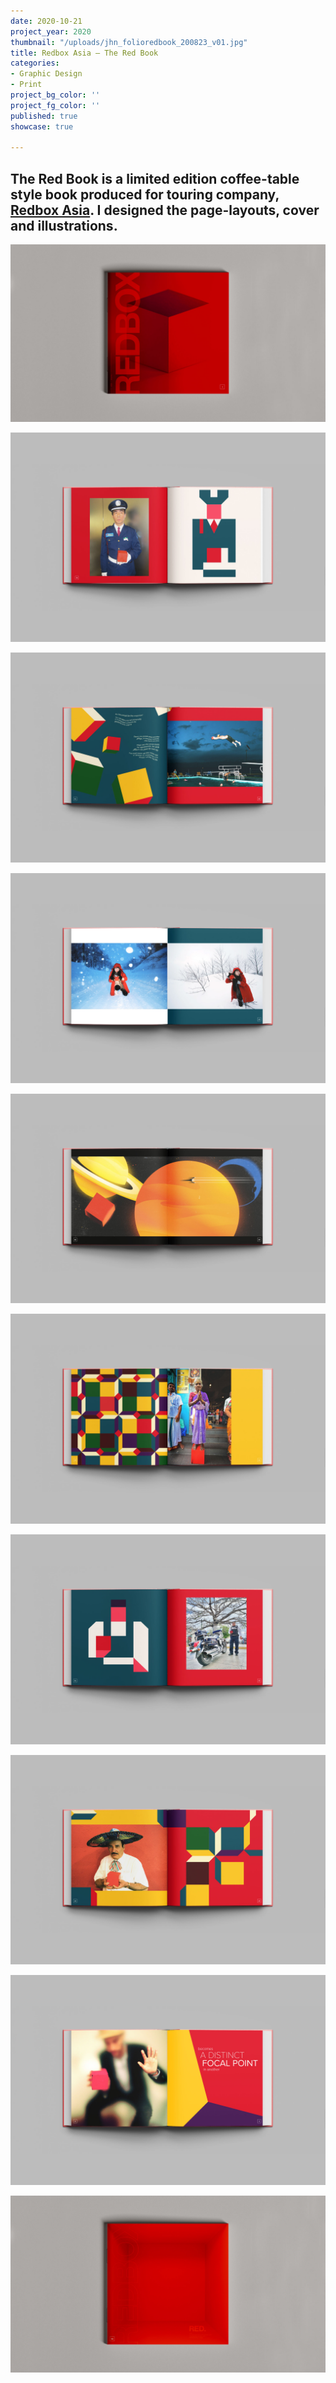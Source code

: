 ```yaml
---
date: 2020-10-21
project_year: 2020
thumbnail: "/uploads/jhn_folioredbook_200823_v01.jpg"
title: Redbox Asia – The Red Book
categories:
- Graphic Design
- Print
project_bg_color: ''
project_fg_color: ''
published: true
showcase: true

---
```

## The Red Book is a limited edition coffee-table style book produced for touring company, [Redbox Asia](https://www.instagram.com/redbox.asia/). I designed the page-layouts, cover and illustrations.

<gallery>

![](/uploads/rbx_folioredbookcover_00002.jpg)

![](/uploads/rbx_folioredbook_00001.jpg)

![](/uploads/rbx_folioredbook_00006.jpg)

![](/uploads/rbx_folioredbook_00002.jpg)

![](/uploads/rbx_folioredbook_00003.jpg)

![](/uploads/rbx_folioredbook_00004.jpg)

![](/uploads/rbx_folioredbook_00005.jpg)

![](/uploads/rbx_folioredbook_00007.jpg)

![](/uploads/rbx_folioredbook_00008.jpg)

![](/uploads/rbx_folioredbookcover_00001.jpg)

</gallery>
